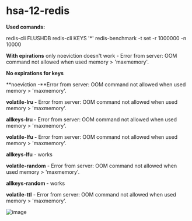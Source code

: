 # hsa-12-redis
**Used comands:** 

redis-cli FLUSHDB
redis-cli KEYS '*'
redis-benchmark -t set -r 1000000 -n 10000

**With epirations** 
only noeviction doesn't work - Error from server: OOM command not allowed when used memory > 'maxmemory'.

**No expirations for keys**

**noeviction -**Error from server: OOM command not allowed when used memory > 'maxmemory'.

**volatile-lru -** Error from server: OOM command not allowed when used memory > 'maxmemory'.

**allkeys-lru -** Error from server: OOM command not allowed when used memory > 'maxmemory'.

**volatile-lfu -** Error from server: OOM command not allowed when used memory > 'maxmemory'.

**allkeys-lfu** - works

**volatile-random** - Error from server: OOM command not allowed when used memory > 'maxmemory'.

**allkeys-random -** works

**volatile-ttl** - Error from server: OOM command not allowed when used memory > 'maxmemory'.

![image](https://github.com/VitalikMatvieiev/hsa-12-redis/assets/77060767/ec968432-5774-4ed8-aa86-389031532dd1)




